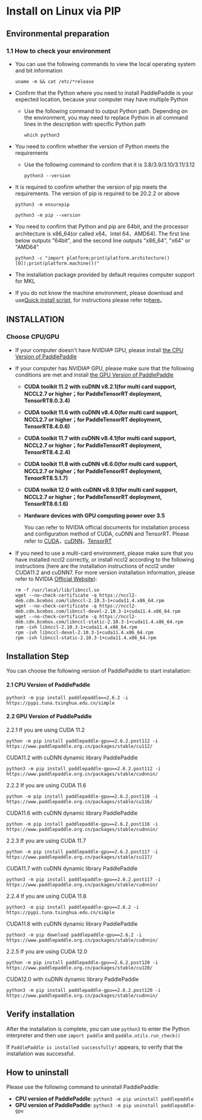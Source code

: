 # Install on Linux via PIP

## Environmental preparation

### 1.1 How to check your environment

* You can use the following commands to view the local operating system and bit information

  ```
  uname -m && cat /etc/*release
  ```



* Confirm that the Python where you need to install PaddlePaddle is your expected location, because your computer may have multiple Python

  * Use the following command to output Python path. Depending on the environment, you may need to replace Python in all command lines in the description with specific Python path

    ```
    which python3
    ```



* You need to confirm whether the version of Python meets the requirements

  * Use the following command to confirm that it is 3.8/3.9/3.10/3.11/3.12

        python3 --version

* It is required to confirm whether the version of pip meets the requirements. The version of pip is required to be 20.2.2 or above


    ```
    python3 -m ensurepip
    ```

    ```
    python3 -m pip --version
    ```



* You need to confirm that Python and pip are 64bit, and the processor architecture is x86_64(or called x64、Intel 64、AMD64). The first line below outputs "64bit", and the second line outputs "x86_64", "x64" or "AMD64"

    ```
    python3 -c "import platform;print(platform.architecture()[0]);print(platform.machine())"
    ```



* The installation package provided by default requires computer support for MKL

* If you do not know the machine environment, please download and use[Quick install script](https://fast-install.bj.bcebos.com/fast_install.sh), for instructions please refer to[here](https://github.com/PaddlePaddle/FluidDoc/tree/develop/doc/fluid/install/install_script.md)。



## INSTALLATION

### Choose CPU/GPU

* If your computer doesn't have NVIDIA® GPU, please install [the CPU Version of PaddlePaddle](#cpu)

* If your computer has NVIDIA® GPU, please make sure that the following conditions are met and install [the GPU Version of PaddlePaddle](#gpu)

  * **CUDA toolkit 11.2 with cuDNN v8.2.1(for multi card support, NCCL2.7 or higher；for PaddleTensorRT deployment, TensorRT8.0.3.4)**

  * **CUDA toolkit 11.6 with cuDNN v8.4.0(for multi card support, NCCL2.7 or higher；for PaddleTensorRT deployment, TensorRT8.4.0.6)**

  * **CUDA toolkit 11.7 with cuDNN v8.4.1(for multi card support, NCCL2.7 or higher；for PaddleTensorRT deployment, TensorRT8.4.2.4)**

  * **CUDA toolkit 11.8 with cuDNN v8.6.0(for multi card support, NCCL2.7 or higher；for PaddleTensorRT deployment, TensorRT8.5.1.7)**

  * **CUDA toolkit 12.0 with cuDNN v8.9.1(for multi card support, NCCL2.7 or higher；for PaddleTensorRT deployment, TensorRT8.6.1.6)**

  * **Hardware devices with GPU computing power over 3.5**

    You can refer to NVIDIA official documents for installation process and configuration method of CUDA, cuDNN and TensorRT. Please refer to [CUDA](https://docs.nvidia.com/cuda/cuda-installation-guide-linux/)，[cuDNN](https://docs.nvidia.com/deeplearning/sdk/cudnn-install/)，[TensorRT](https://developer.nvidia.com/tensorrt)

* If you need to use a multi-card environment, please make sure that you have installed nccl2 correctly, or install nccl2 according to the following instructions (here are the installation instructions of nccl2 under CUDA11.2 and cuDNN7. For more version installation information, please refer to NVIDIA [Official Website](https://developer.nvidia.com/nccl)):


    ```
    rm -f /usr/local/lib/libnccl.so
    wget --no-check-certificate -q https://nccl2-deb.cdn.bcebos.com/libnccl-2.10.3-1+cuda11.4.x86_64.rpm
    wget --no-check-certificate -q https://nccl2-deb.cdn.bcebos.com/libnccl-devel-2.10.3-1+cuda11.4.x86_64.rpm
    wget --no-check-certificate -q https://nccl2-deb.cdn.bcebos.com/libnccl-static-2.10.3-1+cuda11.4.x86_64.rpm
    rpm -ivh libnccl-2.10.3-1+cuda11.4.x86_64.rpm
    rpm -ivh libnccl-devel-2.10.3-1+cuda11.4.x86_64.rpm
    rpm -ivh libnccl-static-2.10.3-1+cuda11.4.x86_64.rpm
    ```



## Installation Step

You can choose the following version of PaddlePaddle to start installation:



#### 2.1 <span id="cpu">CPU Version of PaddlePaddle</span>


  ```
  python3 -m pip install paddlepaddle==2.6.2 -i https://pypi.tuna.tsinghua.edu.cn/simple
  ```



#### 2.2 <span id="gpu">GPU Version of PaddlePaddle</span>



2.2.1 If you are using CUDA 11.2


  ```
  python -m pip install paddlepaddle-gpu==2.6.2.post112 -i https://www.paddlepaddle.org.cn/packages/stable/cu112/
  ```


  CUDA11.2 with cuDNN dynamic library PaddlePaddle


  ```
  python3 -m pip install paddlepaddle-gpu==2.6.2.post112 -i https://www.paddlepaddle.org.cn/packages/stable/cudnnin/
  ```


2.2.2 If you are using CUDA 11.6


  ```
  python -m pip install paddlepaddle-gpu==2.6.2.post116 -i https://www.paddlepaddle.org.cn/packages/stable/cu116/
  ```


  CUDA11.6 with cuDNN dynamic library PaddlePaddle


  ```
  python -m pip install paddlepaddle-gpu==2.6.2.post116 -i https://www.paddlepaddle.org.cn/packages/stable/cudnnin/
  ```


2.2.3 If you are using CUDA 11.7


  ```
  python -m pip install paddlepaddle-gpu==2.6.2.post117 -i https://www.paddlepaddle.org.cn/packages/stable/cu117/
  ```


  CUDA11.7 with cuDNN dynamic library PaddlePaddle


  ```
  python3 -m pip install paddlepaddle-gpu==2.6.2.post117 -i https://www.paddlepaddle.org.cn/packages/stable/cudnnin/
  ```


2.2.4 If you are using CUDA 11.8


  ```
  python3 -m pip install paddlepaddle-gpu==2.6.2 -i https://pypi.tuna.tsinghua.edu.cn/simple
  ```


  CUDA11.8 with cuDNN dynamic library PaddlePaddle


  ```
  python3 -m pip download paddlepaddle-gpu==2.6.2 -i https://www.paddlepaddle.org.cn/packages/stable/cudnnin/

  ```


2.2.5 If you are using CUDA 12.0


  ```
  python -m pip install paddlepaddle-gpu==2.6.2.post120 -i https://www.paddlepaddle.org.cn/packages/stable/cu120/
  ```


  CUDA12.0 with cuDNN dynamic library PaddlePaddle


  ```
  python3 -m pip install paddlepaddle-gpu==2.6.2.post120 -i https://www.paddlepaddle.org.cn/packages/stable/cudnnin/
  ```


## Verify installation

After the installation is complete, you can use `python3` to enter the Python interpreter and then use `import paddle` and `paddle.utils.run_check()`

If `PaddlePaddle is installed successfully!` appears, to verify that the installation was successful.

## How to uninstall

Please use the following command to uninstall PaddlePaddle:

- **CPU version of PaddlePaddle**: `python3 -m pip uninstall paddlepaddle`
- **GPU version of PaddlePaddle**: `python3 -m pip uninstall paddlepaddle-gpu`
